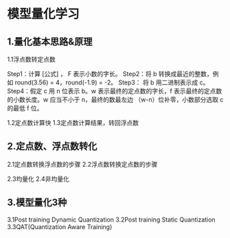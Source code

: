 # 模型量化学习

## 1.量化基本思路&原理

1.1浮点数转定点数

Step1：计算 [公式] ， F 表示小数的字长。
Step2：将 b 转换成最近的整数，例如 round(3.56) = 4，round(-1.9) = -2。
Step3： 将 b 用二进制表示成 c。
Step4：假定 c 用 n 位表示 b。w 表示最终的定点数的字长，f 表示最终的定点数的小数长度。w 应当不小于 n，最终的数最左边 （w-n）位补零，小数部分选取 c 的最低 f 位。

1.2定点数计算快
1.3定点数计算结果，转回浮点数

## 2.定点数、浮点数转化

2.1定点数转换浮点数的步骤
2.2浮点数转换定点数的步骤

2.3均量化
2.4非均量化

## 3.模型量化3种

3.1Post training Dynamic Quantization
3.2Post training Static Quantization
3.3QAT(Quantization Aware Training)
